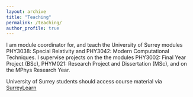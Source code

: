 ```yaml
---
layout: archive
title: "Teaching"
permalink: /teaching/
author_profile: true
---
```


I am module coordinator for, and teach the University of Surrey modules PHY3038: Special Relativity and PHY3042: Modern Computational Techniques.  I supervise projects on the the modules PHY3002: Final Year Project (BSc), PHYM021: Research Project and Dissertation (MSc), and on the MPhys Research Year.

University of Surrey students should access course material via [SurreyLearn](http://surreylearn.surrey.ac.uk)
